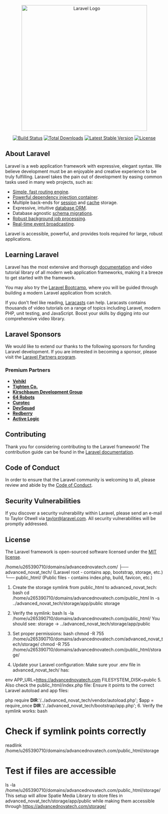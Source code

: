 <p align="center"><a href="https://laravel.com" target="_blank"><img src="https://raw.githubusercontent.com/laravel/art/master/logo-lockup/5%20SVG/2%20CMYK/1%20Full%20Color/laravel-logolockup-cmyk-red.svg" width="400" alt="Laravel Logo"></a></p>

<p align="center">
<a href="https://github.com/laravel/framework/actions"><img src="https://github.com/laravel/framework/workflows/tests/badge.svg" alt="Build Status"></a>
<a href="https://packagist.org/packages/laravel/framework"><img src="https://img.shields.io/packagist/dt/laravel/framework" alt="Total Downloads"></a>
<a href="https://packagist.org/packages/laravel/framework"><img src="https://img.shields.io/packagist/v/laravel/framework" alt="Latest Stable Version"></a>
<a href="https://packagist.org/packages/laravel/framework"><img src="https://img.shields.io/packagist/l/laravel/framework" alt="License"></a>
</p>

## About Laravel

Laravel is a web application framework with expressive, elegant syntax. We believe development must be an enjoyable and creative experience to be truly fulfilling. Laravel takes the pain out of development by easing common tasks used in many web projects, such as:

- [Simple, fast routing engine](https://laravel.com/docs/routing).
- [Powerful dependency injection container](https://laravel.com/docs/container).
- Multiple back-ends for [session](https://laravel.com/docs/session) and [cache](https://laravel.com/docs/cache) storage.
- Expressive, intuitive [database ORM](https://laravel.com/docs/eloquent).
- Database agnostic [schema migrations](https://laravel.com/docs/migrations).
- [Robust background job processing](https://laravel.com/docs/queues).
- [Real-time event broadcasting](https://laravel.com/docs/broadcasting).

Laravel is accessible, powerful, and provides tools required for large, robust applications.

## Learning Laravel

Laravel has the most extensive and thorough [documentation](https://laravel.com/docs) and video tutorial library of all modern web application frameworks, making it a breeze to get started with the framework.

You may also try the [Laravel Bootcamp](https://bootcamp.laravel.com), where you will be guided through building a modern Laravel application from scratch.

If you don't feel like reading, [Laracasts](https://laracasts.com) can help. Laracasts contains thousands of video tutorials on a range of topics including Laravel, modern PHP, unit testing, and JavaScript. Boost your skills by digging into our comprehensive video library.

## Laravel Sponsors

We would like to extend our thanks to the following sponsors for funding Laravel development. If you are interested in becoming a sponsor, please visit the [Laravel Partners program](https://partners.laravel.com).

### Premium Partners

- **[Vehikl](https://vehikl.com)**
- **[Tighten Co.](https://tighten.co)**
- **[Kirschbaum Development Group](https://kirschbaumdevelopment.com)**
- **[64 Robots](https://64robots.com)**
- **[Curotec](https://www.curotec.com/services/technologies/laravel)**
- **[DevSquad](https://devsquad.com/hire-laravel-developers)**
- **[Redberry](https://redberry.international/laravel-development)**
- **[Active Logic](https://activelogic.com)**

## Contributing

Thank you for considering contributing to the Laravel framework! The contribution guide can be found in the [Laravel documentation](https://laravel.com/docs/contributions).

## Code of Conduct

In order to ensure that the Laravel community is welcoming to all, please review and abide by the [Code of Conduct](https://laravel.com/docs/contributions#code-of-conduct).

## Security Vulnerabilities

If you discover a security vulnerability within Laravel, please send an e-mail to Taylor Otwell via [taylor@laravel.com](mailto:taylor@laravel.com). All security vulnerabilities will be promptly addressed.

## License

The Laravel framework is open-sourced software licensed under the [MIT license](https://opensource.org/licenses/MIT).

<!-- =======================  -->


/home/u265390710/domains/advancednovatech.com/
├── advanced_novat_tech/     (Laravel root - contains app, bootstrap, storage, etc.)
└── public_html/             (Public files - contains index.php, build, favicon, etc.)

1. Create the storage symlink from public_html to advanced_novat_tech:
bash
cd /home/u265390710/domains/advancednovatech.com/public_html
ln -s ../advanced_novat_tech/storage/app/public storage


2. Verify the symlink:
bash
ls -la /home/u265390710/domains/advancednovatech.com/public_html/
You should see: storage -> ../advanced_novat_tech/storage/app/public

3. Set proper permissions:
bash
chmod -R 755 /home/u265390710/domains/advancednovatech.com/advanced_novat_tech/storage/
chmod -R 755 /home/u265390710/domains/advancednovatech.com/public_html/storage/
4. Update your Laravel configuration:
Make sure your .env file in advanced_novat_tech/ has:

env
APP_URL=https://advancednovatech.com
FILESYSTEM_DISK=public
5. Also check the public_html/index.php file:
Ensure it points to the correct Laravel autoload and app files:

php
require __DIR__.'/../advanced_novat_tech/vendor/autoload.php';
$app = require_once __DIR__.'/../advanced_novat_tech/bootstrap/app.php';
6. Verify the symlink works:
bash
# Check if symlink points correctly
readlink /home/u265390710/domains/advancednovatech.com/public_html/storage

# Test if files are accessible
ls -la /home/u265390710/domains/advancednovatech.com/public_html/storage/
This setup will allow Spatie Media Library to store files in advanced_novat_tech/storage/app/public while making them accessible through https://advancednovatech.com/storage/